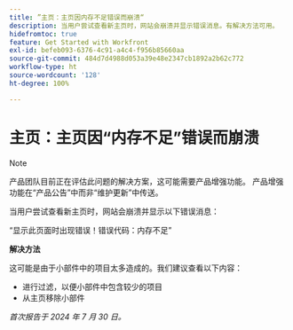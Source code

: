 ```yaml
---
title: ”主页：主页因内存不足错误而崩溃“
description: 当用户尝试查看新主页时，网站会崩溃并显示错误消息。有解决方法可用。
hidefromtoc: true
feature: Get Started with Workfront
exl-id: befeb093-6376-4c91-a4c4-f956b85660aa
source-git-commit: 484d7d4988d053a39e48e2347cb1892a2b62c772
workflow-type: ht
source-wordcount: '128'
ht-degree: 100%

---
```


# 主页：主页因“内存不足”错误而崩溃

>[!NOTE]
>
>产品团队目前正在评估此问题的解决方案，这可能需要产品增强功能。 产品增强功能在“产品公告”中而非“维护更新”中传送。

当用户尝试查看新主页时，网站会崩溃并显示以下错误消息：

“显示此页面时出现错误！错误代码：内存不足”

**解决方法**

这可能是由于小部件中的项目太多造成的。我们建议查看以下内容：

* 进行过滤，以便小部件中包含较少的项目
* 从主页移除小部件

_首次报告于 2024 年 7 月 30 日。_
